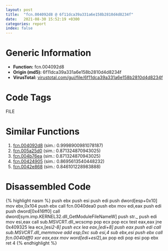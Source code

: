 ```yaml
---
layout: post
title:  "fcn.004092d8 @ 6f11dca39a331a6e158b2810d4d8234f"
date:   2021-08-30 15:52:19 +0300
categories: report
index: false
---
```


# Generic Information
- **Function:** fcn.004092d8
- **Origin (md5):** 6f11dca39a331a6e158b2810d4d8234f
- **VirusTotal:** [virustotal.com/gui/file/6f11dca39a331a6e158b2810d4d8234f][virustotal_ref]

# Code Tags
<span class="tag" id="FILE">FILE</span>


# Similar Functions

1. [fcn.004092d8][similar_1_ref] (sim.: 0.9998900981078187)
2. [fcn.005a25d0][similar_2_ref] (sim.: 0.871324870943025)
3. [fcn.004b76ea][similar_3_ref] (sim.: 0.871324870943025)
4. [fcn.00424905][similar_4_ref] (sim.: 0.8695613540448232)
5. [fcn.0042e868][similar_5_ref] (sim.: 0.846101228983888)


# Disassembled Code

{% highlight nasm %}
push ebx
push esi
push edi
push dword[esp+0x10]
mov ebx,0x104
push ebx
call fcn.0040dea0
push ebx
mov edi,eax
push edi
push dword[0x416ff0]
call dword[sym.imp.KERNEL32.dll_GetModuleFileNameW]
push str._
push edi
mov esi,eax
call sub.MSVCRT.dll_wcscmp
pop ecx
pop ecx
test eax,eax
jne 0x409325
lea ecx,[esi*2-8]
push ecx
lea eax,[edi+8]
push eax
push edi
call sub.MSVCRT.dll_memmove
add esp,0xc
sub esi,4
sub ebx,esi
push ebx
call fcn.0040dff0
xor eax,eax
mov word[edi+esi*2],ax
pop edi
pop esi
pop ebx
ret 4
{% endhighlight %}


[similar_1_ref]: /report/fcn.004092d8@fbf34fa6d7da2b8e1de5133a8ca34847
[similar_2_ref]: /report/fcn.005a25d0@7453c96a6fbd42ec690b8deb53eafcba
[similar_3_ref]: /report/fcn.004b76ea@3e981d1767f44f5fe2446a49ffe52f4e
[similar_4_ref]: /report/fcn.00424905@7b00dd8f2abf54a73bfb09681334ff78
[similar_5_ref]: /report/fcn.0042e868@44e1ffcf4e71f4505c09d520fd75f1e4
[virustotal_ref]: https://www.virustotal.com/gui/file/6f11dca39a331a6e158b2810d4d8234f